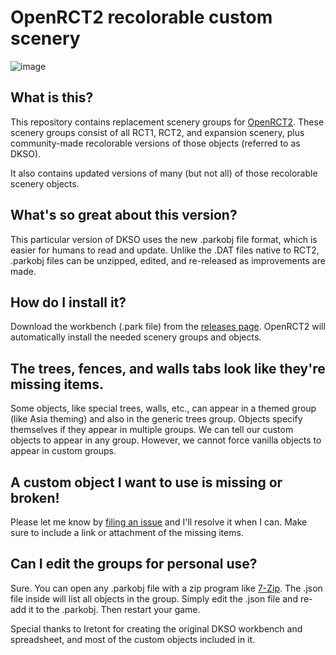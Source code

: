 # OpenRCT2 recolorable custom scenery

![image](https://user-images.githubusercontent.com/5436387/229002397-5d46f153-5b96-4814-b9ef-11d324593e66.png)

## What is this?

This repository contains replacement scenery groups for [OpenRCT2](https://github.com/OpenRCT2). These scenery groups consist of all RCT1, RCT2, and expansion scenery, plus community-made recolorable versions of those objects (referred to as DKSO).

It also contains updated versions of many (but not all) of those recolorable scenery objects.

## What's so great about this version?

This particular version of DKSO uses the new .parkobj file format, which is easier for humans to read and update. Unlike the .DAT files native to RCT2, .parkobj files can be unzipped, edited, and re-released as improvements are made.

## How do I install it?

Download the workbench (.park file) from the [releases page](https://github.com/fidwell/OpenRct2-DKSO-Groups/releases). OpenRCT2 will automatically install the needed scenery groups and objects.

## The trees, fences, and walls tabs look like they're missing items.

Some objects, like special trees, walls, etc., can appear in a themed group (like Asia theming) and also in the generic trees group. Objects specify themselves if they appear in multiple groups. We can tell our custom objects to appear in any group. However, we cannot force vanilla objects to appear in custom groups.

## A custom object I want to use is missing or broken!

Please let me know by [filing an issue](https://github.com/fidwell/OpenRct2-DKSO-Groups/issues) and I'll resolve it when I can. Make sure to include a link or attachment of the missing items.

## Can I edit the groups for personal use?

Sure. You can open any .parkobj file with a zip program like [7-Zip](https://www.7-zip.org/). The .json file inside will list all objects in the group. Simply edit the .json file and re-add it to the .parkobj. Then restart your game.

Special thanks to Iretont for creating the original DKSO workbench and spreadsheet, and most of the custom objects included in it.
